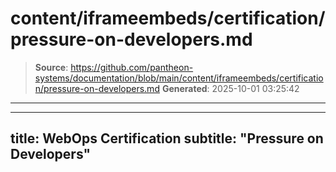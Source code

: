 # content/iframeembeds/certification/pressure-on-developers.md

> **Source**: https://github.com/pantheon-systems/documentation/blob/main/content/iframeembeds/certification/pressure-on-developers.md
> **Generated**: 2025-10-01 03:25:42

---

---
title: WebOps Certification
subtitle: "Pressure on Developers"
---

<Partial file="certification-guide/pressure-on-developers.md" />
